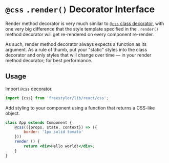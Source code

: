 # `@css` `.render()` Decorator Interface

Render method decorator is very much similar to [`@css` class decorator](./css-class-decorator.md), with one
very big difference that the style template specified in the `.render()` method decorator will get re-rendered
on every component re-render.

As such, render method decorator always expects a function as its argument. As a rule of thumb, put your "static"
styles into the class decorator and only styles that will change over time &mdash; in your render method decorator;
for best performance.


## Usage

Import `@css` decorator.

```js
import {css} from 'freestyler/lib/react/css';
```

Add styling to your component using a function that returns a CSS-like object.

```jsx
class App extends Component {
    @css(({props, state, context}) => ({
        border: '1px solid tomato'
    }))
    render () {
        return <div>Hello world!</div>;
    }
}
```
